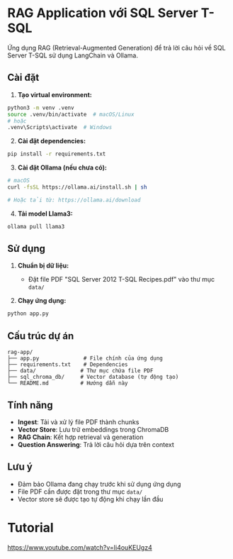 # RAG Application với SQL Server T-SQL

Ứng dụng RAG (Retrieval-Augmented Generation) để trả lời câu hỏi về SQL Server T-SQL sử dụng LangChain và Ollama.

## Cài đặt

1. **Tạo virtual environment:**
```bash
python3 -m venv .venv
source .venv/bin/activate  # macOS/Linux
# hoặc
.venv\Scripts\activate  # Windows
```

2. **Cài đặt dependencies:**
```bash
pip install -r requirements.txt
```

3. **Cài đặt Ollama (nếu chưa có):**
```bash
# macOS
curl -fsSL https://ollama.ai/install.sh | sh

# Hoặc tải từ: https://ollama.ai/download
```

4. **Tải model Llama3:**
```bash
ollama pull llama3
```

## Sử dụng

1. **Chuẩn bị dữ liệu:**
   - Đặt file PDF "SQL Server 2012 T-SQL Recipes.pdf" vào thư mục `data/`

2. **Chạy ứng dụng:**
```bash
python app.py
```

## Cấu trúc dự án

```
rag-app/
├── app.py              # File chính của ứng dụng
├── requirements.txt    # Dependencies
├── data/              # Thư mục chứa file PDF
├── sql_chroma_db/     # Vector database (tự động tạo)
└── README.md          # Hướng dẫn này
```

## Tính năng

- **Ingest**: Tải và xử lý file PDF thành chunks
- **Vector Store**: Lưu trữ embeddings trong ChromaDB
- **RAG Chain**: Kết hợp retrieval và generation
- **Question Answering**: Trả lời câu hỏi dựa trên context

## Lưu ý

- Đảm bảo Ollama đang chạy trước khi sử dụng ứng dụng
- File PDF cần được đặt trong thư mục `data/`
- Vector store sẽ được tạo tự động khi chạy lần đầu 

# Tutorial 
https://www.youtube.com/watch?v=Ii4ouKEUgz4